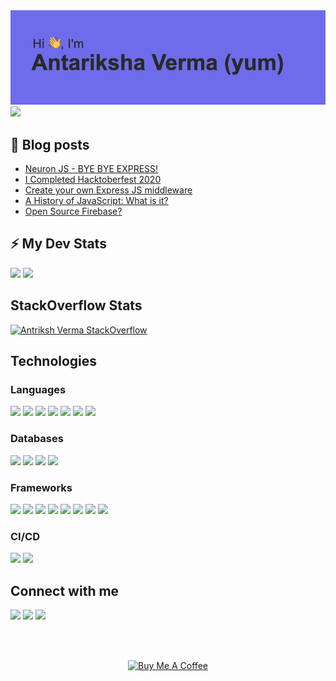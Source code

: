<img src="./header.png">

<img src="https://github-profile-trophy.vercel.app/?username=antriksh123">

## 📕 Blog posts
<!-- BLOG-POST-LIST:START -->
- [Neuron JS - BYE BYE EXPRESS!](https://dev.to/yum/neuron-js-bye-bye-express-26k2)
- [I Completed Hacktoberfest 2020](https://dev.to/yum/i-completed-hacktoberfest-2020-4ce4)
- [Create your own Express JS middleware](https://thewebtech.hashnode.dev/create-your-own-express-js-middleware)
- [A History of JavaScript: What is it?](https://thewebtech.hashnode.dev/a-history-of-javascript-what-is-it)
- [Open Source Firebase?](https://thewebtech.hashnode.dev/open-source-firebase)
<!-- BLOG-POST-LIST:END -->

<!-- GitHub stats -->
## ⚡ My Dev Stats

<div>
<!-- GitHub Stats -->
<img height="50%" src="https://github-readme-stats.vercel.app/api?username=antriksh123&show_icons=true&hide_border=true" />

<!-- Most Used Languages -->
<img height="50%" src="https://github-readme-stats.vercel.app/api/top-langs/?username=antriksh123&show_icons=true&hide_border=true&layout=compact&langs_count=8"/>
</div>

<!-- Stackoverflow stats -->
## StackOverflow Stats
 
[![Antriksh Verma StackOverflow](https://github-readme-stackoverflow.vercel.app/?userID=12805063)](https://stackoverflow.com/users/12805063/antriksh-verma)

<!-- Technologies -->
## Technologies

<!-- Languages -->
### Languages

<div>
<img src="https://img.shields.io/badge/node.js%20-%2343853D.svg?&style=for-the-badge&logo=node.js&logoColor=white"/>

<img src="https://img.shields.io/badge/javascript%20-%23323330.svg?&style=for-the-badge&logo=javascript&logoColor=%23F7DF1E"/>

<img src="https://img.shields.io/badge/typescript%20-%23007ACC.svg?&style=for-the-badge&logo=typescript&logoColor=white"/>

<img src="https://img.shields.io/badge/html5%20-%23E34F26.svg?&style=for-the-badge&logo=html5&logoColor=white"/>

<img src="https://img.shields.io/badge/css3%20-%231572B6.svg?&style=for-the-badge&logo=css3&logoColor=white"/>

<img src="https://img.shields.io/badge/python%20-%2314354C.svg?&style=for-the-badge&logo=python&logoColor=white"/>

<img src="https://img.shields.io/badge/markdown-%23000000.svg?&style=for-the-badge&logo=markdown&logoColor=white"/>
</div>

<!-- Database -->
### Databases

<div>
<img src ="https://img.shields.io/badge/postgres-%23316192.svg?&style=for-the-badge&logo=postgresql&logoColor=white"/>

<img src ="https://img.shields.io/badge/MongoDB-%234ea94b.svg?&style=for-the-badge&logo=mongodb&logoColor=white"/>

<img src ="https://img.shields.io/badge/sqlite-%2307405e.svg?&style=for-the-badge&logo=sqlite&logoColor=white"/>

<img src="https://img.shields.io/badge/mysql-%2300f.svg?&style=for-the-badge&logo=mysql&logoColor=white"/>

</div>


<!-- Frameworks -->
### Frameworks

<div>
<img src="https://img.shields.io/badge/express.js%20-%23404d59.svg?&style=for-the-badge"/>

<img src="https://img.shields.io/badge/react%20-%2320232a.svg?&style=for-the-badge&logo=react&logoColor=%2361DAFB"/>

<img src="https://img.shields.io/badge/bootstrap%20-%23563D7C.svg?&style=for-the-badge&logo=bootstrap&logoColor=white"/>

<img src="https://img.shields.io/badge/material%20ui%20-%230081CB.svg?&style=for-the-badge&logo=material-ui&logoColor=white"/>

<img src="https://img.shields.io/badge/jquery%20-%230769AD.svg?&style=for-the-badge&logo=jquery&logoColor=white"/>

<img src="https://img.shields.io/badge/django%20-%23092E20.svg?&style=for-the-badge&logo=django&logoColor=white"/>

<img src="https://img.shields.io/badge/flask%20-%23000.svg?&style=for-the-badge&logo=flask&logoColor=white"/>

<img src="https://img.shields.io/badge/tailwindcss%20-%2338B2AC.svg?&style=for-the-badge&logo=tailwind-css&logoColor=white"/>
</div>

<!-- CI/CD -->
### CI/CD

<div>
<img src="https://img.shields.io/badge/github%20actions%20-%232671E5.svg?&style=for-the-badge&logo=github%20actions&logoColor=white"/>

<img src="https://img.shields.io/badge/travisci%20-%232B2F33.svg?&style=for-the-badge&logo=travis&logoColor=white"/>
</div>

<!-- Social -->
## Connect with me

<p>
 <img src="https://img.shields.io/badge/@AntarikshaVerm2%20-%231DA1F2.svg?&style=for-the-badge&logo=Twitter&logoColor=white"/>
 
 <img src="https://img.shields.io/badge/@Ant%20-%237289DA.svg?&style=for-the-badge&logo=discord&logoColor=white"/>
 
 <a href="https://dev.to/yum">
  <img src="https://img.shields.io/badge/-@yum-0A0A0A?style=for-the-badge&labelColor=black&logo=dev.to">
 </a>
</p>

<br>
<br>

<p align="center">
<a href="https://www.buymeacoffee.com/antarikshyum" target="_blank"><img src="https://cdn.buymeacoffee.com/buttons/v2/default-blue.png" alt="Buy Me A Coffee" height="70px"></a>
</p>
